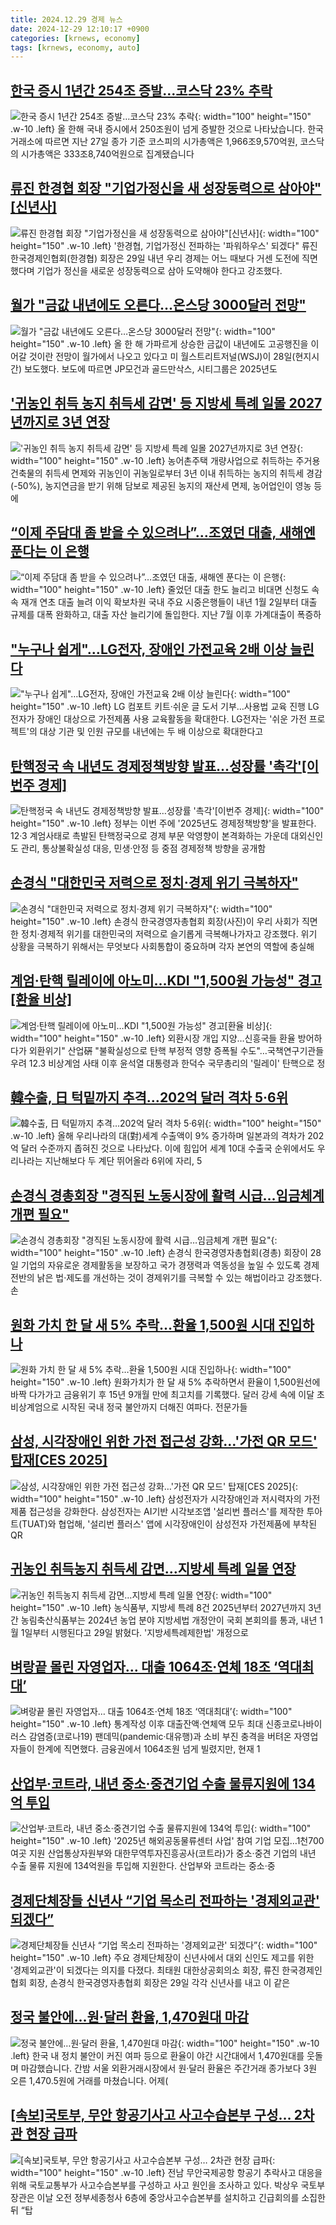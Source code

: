 ```yaml
---
title: 2024.12.29 경제 뉴스
date: 2024-12-29 12:10:17 +0900
categories: [krnews, economy]
tags: [krnews, economy, auto]
---
```

## [한국 증시 1년간 254조 증발…코스닥 23% 추락](https://n.news.naver.com/mnews/article/422/0000701253)

![한국 증시 1년간 254조 증발…코스닥 23% 추락](https://mimgnews.pstatic.net/image/origin/422/2024/12/29/701253.jpg?type=nf220_150){: width="100" height="150" .w-10 .left}
올 한해 국내 증시에서 250조원이 넘게 증발한 것으로 나타났습니다. 한국거래소에 따르면 지난 27일 종가 기준 코스피의 시가총액은 1,966조9,570억원, 코스닥의 시가총액은 333조8,740억원으로 집계됐습니다

## [류진 한경협 회장 "기업가정신을 새 성장동력으로 삼아야"[신년사]](https://n.news.naver.com/mnews/article/001/0015130314)

![류진 한경협 회장 "기업가정신을 새 성장동력으로 삼아야"[신년사]](https://mimgnews.pstatic.net/image/origin/001/2024/12/29/15130314.jpg?type=nf220_150){: width="100" height="150" .w-10 .left}
'한경협, 기업가정신 전파하는 '파워하우스' 되겠다" 류진 한국경제인협회(한경협) 회장은 29일 내년 우리 경제는 어느 때보다 거센 도전에 직면했다며 기업가 정신을 새로운 성장동력으로 삼아 도약해야 한다고 강조했다.

## [월가 "금값 내년에도 오른다…온스당 3000달러 전망"](https://n.news.naver.com/mnews/article/277/0005524702)

![월가 "금값 내년에도 오른다…온스당 3000달러 전망"](https://mimgnews.pstatic.net/image/origin/277/2024/12/29/5524702.jpg?type=nf220_150){: width="100" height="150" .w-10 .left}
올 한 해 가파르게 상승한 금값이 내년에도 고공행진을 이어갈 것이란 전망이 월가에서 나오고 있다고 미 월스트리트저널(WSJ)이 28일(현지시간) 보도했다. 보도에 따르면 JP모건과 골드만삭스, 시티그룹은 2025년도

## ['귀농인 취득 농지 취득세 감면' 등 지방세 특례 일몰 2027년까지로 3년 연장](https://n.news.naver.com/mnews/article/277/0005524754)

!['귀농인 취득 농지 취득세 감면' 등 지방세 특례 일몰 2027년까지로 3년 연장](https://mimgnews.pstatic.net/image/origin/277/2024/12/29/5524754.jpg?type=nf220_150){: width="100" height="150" .w-10 .left}
농어촌주택 개량사업으로 취득하는 주거용 건축물의 취득세 면제와 귀농인이 귀농일로부터 3년 이내 취득하는 농지의 취득세 경감(-50%), 농지연금을 받기 위해 담보로 제공된 농지의 재산세 면제, 농어업인이 영농 등에

## [“이제 주담대 좀 받을 수 있으려나”…조였던 대출, 새해엔 푼다는 이 은행](https://n.news.naver.com/mnews/article/009/0005420800)

![“이제 주담대 좀 받을 수 있으려나”…조였던 대출, 새해엔 푼다는 이 은행](https://mimgnews.pstatic.net/image/origin/009/2024/12/28/5420800.jpg?type=nf220_150){: width="100" height="150" .w-10 .left}
줄었던 대출 한도 늘리고 비대면 신청도 속속 재개 연초 대출 늘려 이익 확보차원 국내 주요 시중은행들이 내년 1월 2일부터 대출 규제를 대폭 완화하고, 대출 자산 늘리기에 돌입한다. 지난 7월 이후 가계대출이 폭증하

## ["누구나 쉽게"…LG전자, 장애인 가전교육 2배 이상 늘린다](https://n.news.naver.com/mnews/article/001/0015130224)

!["누구나 쉽게"…LG전자, 장애인 가전교육 2배 이상 늘린다](https://mimgnews.pstatic.net/image/origin/001/2024/12/29/15130224.jpg?type=nf220_150){: width="100" height="150" .w-10 .left}
LG 컴포트 키트·쉬운 글 도서 기부…사용법 교육 진행 LG전자가 장애인 대상으로 가전제품 사용 교육활동을 확대한다. LG전자는 '쉬운 가전 프로젝트'의 대상 기관 및 인원 규모를 내년에는 두 배 이상으로 확대한다고

## [탄핵정국 속 내년도 경제정책방향 발표…성장률 '촉각'[이번주 경제]](https://n.news.naver.com/mnews/article/421/0007992080)

![탄핵정국 속 내년도 경제정책방향 발표…성장률 '촉각'[이번주 경제]](https://mimgnews.pstatic.net/image/origin/421/2024/12/29/7992080.jpg?type=nf220_150){: width="100" height="150" .w-10 .left}
정부는 이번 주에 '2025년도 경제정책방향'을 발표한다. 12·3 계엄사태로 촉발된 탄핵정국으로 경제 부문 악영향이 본격화하는 가운데 대외신인도 관리, 통상불확실성 대응, 민생·안정 등 중점 경제정책 방향을 공개함

## [손경식 "대한민국 저력으로 정치·경제 위기 극복하자"](https://n.news.naver.com/mnews/article/277/0005524748)

![손경식 "대한민국 저력으로 정치·경제 위기 극복하자"](https://mimgnews.pstatic.net/image/origin/277/2024/12/29/5524748.jpg?type=nf220_150){: width="100" height="150" .w-10 .left}
손경식 한국경영자총협회 회장(사진)이 우리 사회가 직면한 정치·경제적 위기를 대한민국의 저력으로 슬기롭게 극복해나가자고 강조했다. 위기 상황을 극복하기 위해서는 무엇보다 사회통합이 중요하며 각자 본연의 역할에 충실해

## [계엄·탄핵 릴레이에 아노미…KDI "1,500원 가능성" 경고[환율 비상]](https://n.news.naver.com/mnews/article/001/0015129980)

![계엄·탄핵 릴레이에 아노미…KDI "1,500원 가능성" 경고[환율 비상]](https://mimgnews.pstatic.net/image/origin/001/2024/12/29/15129980.jpg?type=nf220_150){: width="100" height="150" .w-10 .left}
외환시장 개입 지양…신흥국들 환율 방어하다가 외환위기" 산업硏 "불확실성으로 탄핵 부정적 영향 증폭될 수도"…국책연구기관들 우려 12.3 비상계엄 사태 이후 윤석열 대통령과 한덕수 국무총리의 '릴레이' 탄핵으로 정

## [韓수출, 日 턱밑까지 추격…202억 달러 격차 5·6위](https://n.news.naver.com/mnews/article/277/0005524701)

![韓수출, 日 턱밑까지 추격…202억 달러 격차 5·6위](https://mimgnews.pstatic.net/image/origin/277/2024/12/29/5524701.jpg?type=nf220_150){: width="100" height="150" .w-10 .left}
올해 우리나라의 대(對)세계 수출액이 9% 증가하며 일본과의 격차가 202억 달러 수준까지 좁혀진 것으로 나타났다. 이에 힘입어 세계 10대 수출국 순위에서도 우리나라는 지난해보다 두 계단 뛰어올라 6위에 자리, 5

## [손경식 경총회장 "경직된 노동시장에 활력 시급…임금체계 개편  필요"](https://n.news.naver.com/mnews/article/008/0005134352)

![손경식 경총회장 "경직된 노동시장에 활력 시급…임금체계 개편  필요"](https://mimgnews.pstatic.net/image/origin/008/2024/12/29/5134352.jpg?type=nf220_150){: width="100" height="150" .w-10 .left}
손경식 한국경영자총협회(경총) 회장이 28일 기업의 자유로운 경제활동을 보장하고 국가 경쟁력과 역동성을 높일 수 있도록 경제 전반의 낡은 법·제도를 개선하는 것이 경제위기를 극복할 수 있는 해법이라고 강조했다. 손

## [원화 가치 한 달 새 5% 추락…환율 1,500원 시대 진입하나](https://n.news.naver.com/mnews/article/448/0000498699)

![원화 가치 한 달 새 5% 추락…환율 1,500원 시대 진입하나](https://mimgnews.pstatic.net/image/origin/448/2024/12/29/498699.jpg?type=nf220_150){: width="100" height="150" .w-10 .left}
원화가치가 한 달 새 5% 추락하면서 환율이 1,500원선에 바짝 다가가고 금융위기 후 15년 9개월 만에 최고치를 기록했다. 달러 강세 속에 이달 초 비상계엄으로 시작된 국내 정국 불안까지 더해진 여파다. 전문가들

## [삼성, 시각장애인 위한 가전 접근성 강화…'가전 QR 모드' 탑재[CES 2025]](https://n.news.naver.com/mnews/article/119/0002908717)

![삼성, 시각장애인 위한 가전 접근성 강화…'가전 QR 모드' 탑재[CES 2025]](https://mimgnews.pstatic.net/image/origin/119/2024/12/29/2908717.jpg?type=nf220_150){: width="100" height="150" .w-10 .left}
삼성전자가 시각장애인과 저시력자의 가전제품 접근성을 강화한다. 삼성전자는 AI기반 시각보조앱 '설리번 플러스'를 제작한 투아트(TUAT)와 협업해, '설리번 플러스' 앱에 시각장애인이 삼성전자 가전제품에 부착된 QR

## [귀농인 취득농지 취득세 감면…지방세 특례 일몰 연장](https://n.news.naver.com/mnews/article/029/0002925772)

![귀농인 취득농지 취득세 감면…지방세 특례 일몰 연장](https://mimgnews.pstatic.net/image/origin/029/2024/12/29/2925772.jpg?type=nf220_150){: width="100" height="150" .w-10 .left}
농식품부, 지방세 특례 8건 2025년부터 2027년까지 3년간 농림축산식품부는 2024년 농업 분야 지방세법 개정안이 국회 본회의를 통과, 내년 1월 1일부터 시행된다고 29일 밝혔다. '지방세특례제한법' 개정으로

## [벼랑끝 몰린 자영업자… 대출 1064조·연체 18조 ‘역대최대’](https://n.news.naver.com/mnews/article/366/0001043386)

![벼랑끝 몰린 자영업자… 대출 1064조·연체 18조 ‘역대최대’](https://mimgnews.pstatic.net/image/origin/366/2024/12/29/1043386.jpg?type=nf220_150){: width="100" height="150" .w-10 .left}
통계작성 이후 대출잔액·연체액 모두 최대 신종코로나바이러스 감염증(코로나19) 팬데믹(pandemic·대유행)과 소비 부진 충격을 버텨온 자영업자들이 한계에 직면했다. 금융권에서 1064조원 넘게 빌렸지만, 현재 1

## [산업부·코트라, 내년 중소·중견기업 수출 물류지원에 134억 투입](https://n.news.naver.com/mnews/article/001/0015130319)

![산업부·코트라, 내년 중소·중견기업 수출 물류지원에 134억 투입](https://mimgnews.pstatic.net/image/origin/001/2024/12/29/15130319.jpg?type=nf220_150){: width="100" height="150" .w-10 .left}
'2025년 해외공동물류센터 사업' 참여 기업 모집…1천700여곳 지원 산업통상자원부와 대한무역투자진흥공사(코트라)가 중소·중견 기업의 내년 수출 물류 지원에 134억원을 투입해 지원한다. 산업부와 코트라는 중소·중

## [경제단체장들 신년사 “기업 목소리 전파하는 '경제외교관' 되겠다”](https://n.news.naver.com/mnews/article/030/0003271756)

![경제단체장들 신년사 “기업 목소리 전파하는 '경제외교관' 되겠다”](https://mimgnews.pstatic.net/image/origin/030/2024/12/29/3271756.jpg?type=nf220_150){: width="100" height="150" .w-10 .left}
주요 경제단체장이 신년사에서 대외 신인도 제고를 위한 '경제외교관'이 되겠다는 의지를 다졌다. 최태원 대한상공회의소 회장, 류진 한국경제인협회 회장, 손경식 한국경영자총협회 회장은 29일 각각 신년사를 내고 이 같은

## [정국 불안에…원·달러 환율, 1,470원대 마감](https://n.news.naver.com/mnews/article/422/0000701156)

![정국 불안에…원·달러 환율, 1,470원대 마감](https://mimgnews.pstatic.net/image/origin/422/2024/12/28/701156.jpg?type=nf220_150){: width="100" height="150" .w-10 .left}
한국 내 정치 불안이 커진 여파 등으로 환율이 야간 시간대에서 1,470원대를 웃돌며 마감했습니다. 간밤 서울 외환거래시장에서 원·달러 환율은 주간거래 종가보다 3원 오른 1,470.5원에 거래를 마쳤습니다. 어제(

## [[속보]국토부, 무안 항공기사고 사고수습본부 구성… 2차관 현장 급파](https://n.news.naver.com/mnews/article/081/0003507010)

![[속보]국토부, 무안 항공기사고 사고수습본부 구성… 2차관 현장 급파](https://mimgnews.pstatic.net/image/origin/081/2024/12/29/3507010.jpg?type=nf220_150){: width="100" height="150" .w-10 .left}
전남 무안국제공항 항공기 추락사고 대응을 위해 국토교통부가 사고수습본부를 구성하고 사고 원인을 조사하고 있다. 박상우 국토부 장관은 이날 오전 정부세종청사 6층에 중앙사고수습본부를 설치하고 긴급회의를 소집한 뒤 “탑

